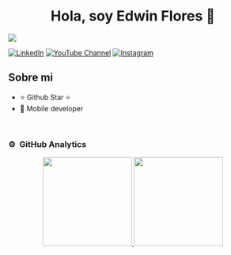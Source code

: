 <div align="center">
<h1 align="center">Hola, soy Edwin Flores 👋</h1>
</div>
<img src="https://i.imgur.com/weNbhGZ.png](https://imgur.com/a/F7KyfNu">

[![LinkedIn](https://img.shields.io/badge/LinkedIn-0077B5?style=social&logo=linkedin)](https://www.linkedin.com/in/edwinflores19/)
[![YouTube Channel](https://img.shields.io/badge/YouTube-FF0000?style=social&logo=youtube)](https://www.youtube.com/@edwinfloressanchez3818)
[![Instagram](https://img.shields.io/badge/Instagram-E4405F?style=social&logo=instagram)](https://www.instagram.com/edwinflores_19/)

## Sobre mi

- ⭐ Github Star ⭐ 
- 📲 Mobile developer
<br>

### ⚙️  GitHub Analytics

<p align="center">
<a href="https://github.com/EdwinFlores19">
  <img height="180em" src="https://github-readme-stats-eight-theta.vercel.app/api?username=EdwinFlores19&show_icons=true&theme=algolia&include_all_commits=true&count_private=true"/>
  <img height="180em" src="https://github-readme-stats-eight-theta.vercel.app/api/top-langs/?username=EdwinFlores19&layout=compact&langs_count=8&theme=algolia"/>
</a>
</p>
